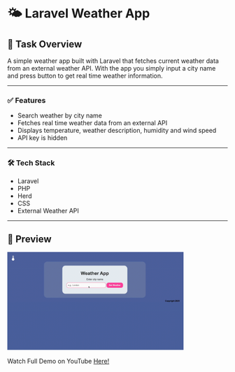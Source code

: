 # 🌤️ Laravel Weather App
## 📘 Task Overview
A simple weather app built with Laravel that fetches current weather data from an external weather API. With the app you simply input a city name and press button to get real time weather information.

___

### ✅ Features
* Search weather by city name
* Fetches real time weather data from an external API
* Displays temperature, weather description, humidity and wind speed
* API key is hidden

___

### 🛠️ Tech Stack
* Laravel
* PHP
* Herd
* CSS 
* External Weather API 

---

## 🚀 Preview

<img 
  src="gifWeatherApp.gif" 
  width="80%" 
/>

Watch Full Demo on YouTube <a href="https://youtu.be/mGgRkXncgJc"> Here!
</a>
